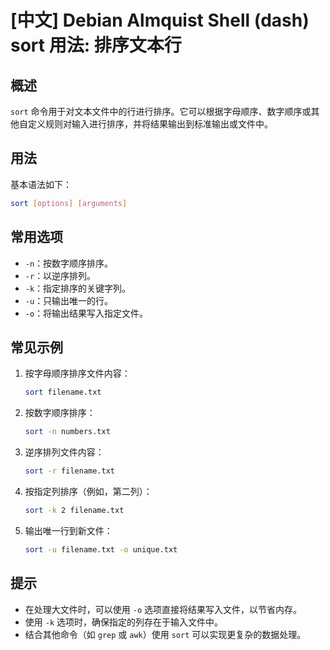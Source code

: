 # [中文] Debian Almquist Shell (dash) sort 用法: 排序文本行

## 概述
`sort` 命令用于对文本文件中的行进行排序。它可以根据字母顺序、数字顺序或其他自定义规则对输入进行排序，并将结果输出到标准输出或文件中。

## 用法
基本语法如下：
```bash
sort [options] [arguments]
```

## 常用选项
- `-n`：按数字顺序排序。
- `-r`：以逆序排列。
- `-k`：指定排序的关键字列。
- `-u`：只输出唯一的行。
- `-o`：将输出结果写入指定文件。

## 常见示例
1. 按字母顺序排序文件内容：
   ```bash
   sort filename.txt
   ```

2. 按数字顺序排序：
   ```bash
   sort -n numbers.txt
   ```

3. 逆序排列文件内容：
   ```bash
   sort -r filename.txt
   ```

4. 按指定列排序（例如，第二列）：
   ```bash
   sort -k 2 filename.txt
   ```

5. 输出唯一行到新文件：
   ```bash
   sort -u filename.txt -o unique.txt
   ```

## 提示
- 在处理大文件时，可以使用 `-o` 选项直接将结果写入文件，以节省内存。
- 使用 `-k` 选项时，确保指定的列存在于输入文件中。
- 结合其他命令（如 `grep` 或 `awk`）使用 `sort` 可以实现更复杂的数据处理。